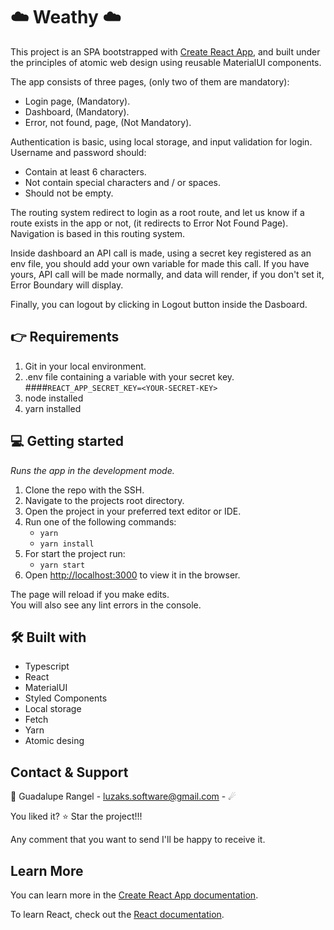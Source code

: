 # :cloud: Weathy :cloud:

This project is an SPA bootstrapped with [Create React App](https://github.com/facebook/create-react-app), and built under the principles of atomic web design using reusable MaterialUI components.

The app consists of three pages, (only two of them are mandatory):
- Login page, (Mandatory).
- Dashboard, (Mandatory).
- Error, not found, page, (Not Mandatory).

Authentication is basic, using local storage, and input validation for login.
Username and password should:
- Contain at least 6 characters.
- Not contain special characters and / or spaces.
- Should not be empty.

The routing system redirect to login as a root route, and let us know if a route exists in the app or not, (it redirects to Error Not Found Page). Navigation is based in this routing system.

Inside dashboard an API call is made, using a secret key registered as an env file, you should add your own variable for made this call.
If you have yours, API call will be made normally, and data will render, if you don't set it, Error Boundary will display.

Finally, you can logout by clicking in Logout button inside the Dasboard.

## 👉 Requirements

1. Git in your local environment.
2. .env file containing a variable with your secret key.
####`REACT_APP_SECRET_KEY=<YOUR-SECRET-KEY>`
2. node installed
3. yarn installed

## :computer: Getting started

_Runs the app in the development mode._

1. Clone the repo with the SSH.
2. Navigate to the projects root directory.
3. Open the project in your preferred text editor or IDE.
4. Run one of the following commands:
    - `yarn`
    - `yarn install`
5. For start the project run: 
    - `yarn start`
6. Open [http://localhost:3000](http://localhost:3000) to view it in the browser.

The page will reload if you make edits.\
You will also see any lint errors in the console.

## 🛠 Built with

- Typescript
- React
- MaterialUI
- Styled Components
- Local storage
- Fetch
- Yarn
- Atomic desing

## Contact & Support

🙍 Guadalupe Rangel - luzaks.software@gmail.com - ☄

You liked it? ⭐️ Star the project!!!

Any comment that you want to send I'll be happy to receive it.


## Learn More

You can learn more in the [Create React App documentation](https://facebook.github.io/create-react-app/docs/getting-started).

To learn React, check out the [React documentation](https://reactjs.org/).
